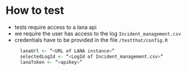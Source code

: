 # How to test

* tests require access to a lana api
* we require the user has access to the log `Incident_management.csv`
* credentials have to be provided in the file `/testthat/config.R`
    ```R
      lanaUrl <- “<URL of LANA instance>”
      selectedLogId <- “<LogId of Incident_management.csv>“
      lanaToken <- “<apiKey>”
    ```
